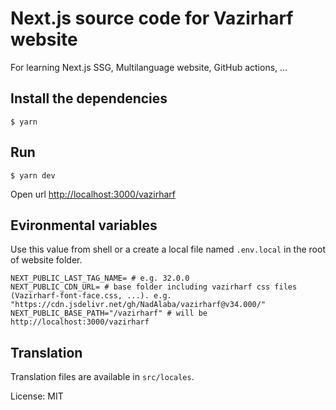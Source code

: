 # Next.js source code for Vazirharf website

For learning Next.js SSG, Multilanguage website, GitHub actions, ...

## Install the dependencies

```shell
$ yarn 
```

## Run

```shell
$ yarn dev
```

Open url [http://localhost:3000/vazirharf](http://localhost:3000/vazirharf)

## Evironmental variables

Use this value from shell or a create a local file named `.env.local` in the root of website folder.

```shell
NEXT_PUBLIC_LAST_TAG_NAME= # e.g. 32.0.0
NEXT_PUBLIC_CDN_URL= # base folder including vazirharf css files (Vazirharf-font-face.css, ...). e.g. "https://cdn.jsdelivr.net/gh/NadAlaba/vazirharf@v34.000/"
NEXT_PUBLIC_BASE_PATH="/vazirharf" # will be http://localhost:3000/vazirharf
```

## Translation
Translation files are available in `src/locales`.

License: MIT
